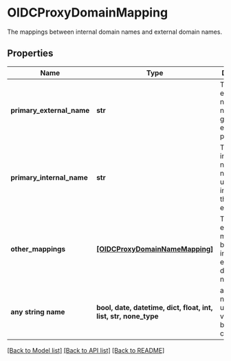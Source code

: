 # OIDCProxyDomainMapping

The mappings between internal domain names and external domain names.

## Properties
Name | Type | Description | Notes
------------ | ------------- | ------------- | -------------
**primary_external_name** | **str** | The primary external name is the name that gets exposed publicly. | 
**primary_internal_name** | **str** | The primary internal name is the name that used internally in the local environment. | 
**other_mappings** | [**[OIDCProxyDomainNameMapping]**](OIDCProxyDomainNameMapping.md) | The list of extra mappings between internal and external domain names. | [optional] 
**any string name** | **bool, date, datetime, dict, float, int, list, str, none_type** | any string name can be used but the value must be the correct type | [optional]

[[Back to Model list]](../README.md#documentation-for-models) [[Back to API list]](../README.md#documentation-for-api-endpoints) [[Back to README]](../README.md)


